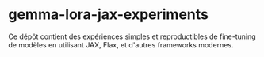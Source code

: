 # gemma-lora-jax-experiments
Ce dépôt contient des expériences simples et reproductibles de fine-tuning de modèles en utilisant JAX, Flax, et d'autres frameworks modernes.
